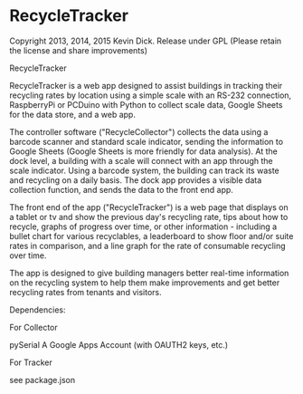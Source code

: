 RecycleTracker
================

Copyright 2013, 2014, 2015 Kevin Dick. Release under GPL (Please retain the license and share improvements)

RecycleTracker 

RecycleTracker is a web app designed to assist buildings in tracking their recycling rates by location using a simple scale with an RS-232 connection, RaspberryPi or PCDuino with Python to collect scale data, Google Sheets for the data store, and a web app. 

The controller software ("RecycleCollector") collects the data using a barcode scanner and standard scale indicator, sending the information to Google Sheets (Google Sheets is more friendly for data analysis). At the dock level, a building with a scale will connect with an app through the scale indicator. Using a barcode system, the building can track its waste and recycling on a daily basis. The dock app provides a visible data collection function, and sends the data to the front end app.

The front end of the app ("RecycleTracker") is a web page that displays on a tablet or tv and show the previous day's recycling rate, tips about how to recycle, graphs of progress over time, or other information - including a bullet chart for various recyclables, a leaderboard to show floor and/or suite rates in comparison, and a line graph for the rate of consumable recycling over time.

The app is designed to give building managers better real-time information on the recycling system to help them make improvements and get better recycling rates from tenants and visitors.


Dependencies:

For Collector

pySerial
A Google Apps Account (with OAUTH2 keys, etc.)

For Tracker

see package.json